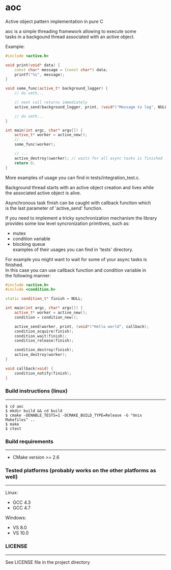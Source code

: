 aoc
===

Active object pattern implementation in pure C

aoc is a simple threading framework allowing to execute some  
tasks in a backgound thread associated with an active object.

Example:
```cpp
#include <active.h>

void print(void* data) {
	const char* message = (const char*) data;
	printf("%s", message);
}

void some_func(active_t* background_logger) {
	// do smth...    

	// next call returns immediately
	active_send(background_logger, print, (void*)"Message to log", NULL); // message will be logged in background

	// do smth...
}

int main(int argc, char* argv[]) {
	active_t* worker = active_new();
	// ... 
	some_func(worker);

	// ...
	active_destroy(&worker); // waits for all async tasks is finished
	return 0;
}
```
More examples of usage you can find in tests/integration_test.c.

Background thread starts with an active object creation and lives while  
the associated active object is alive.

Asynchronous task finish can be caught with callback function which  
is the last parameter of 'active_send' function.

If you need to implement a tricky synchronization mechanism the library  
provides some low level syncronization primitives, such as:
- mutex
- condition variable
- blocking queue  
examples of their usages you can find in 'tests' directory.

For example you might want to wait for some of your async tasks is finished.  
In this case you can use callback function and condition variable in  
the following manner:
```cpp
#include <active.h>
#include <condition.h>

static condition_t* finish = NULL;

int main(int argc, char* argv[]) {
	active_t* worker = active_new();
	condition = condition_new();

	active_send(worker, print, (void*)"Hello world", callback);
	condition_acquire(finish);
	condition_wait(finish);
	condition_release(finish);

	condition_destroy(finish);
	active_destroy(worker);
}

void callback(void) {
	condition_notify(finish);
}
```
### Build instructions (linux)
* * *
    $ cd aoc
    $ mkdir build && cd build
    $ cmake -DENABLE_TESTS=1 -DCMAKE_BUILD_TYPE=Release -G "Unix Makefiles" ..
    $ make
    $ ctest

### Build requirements
* * *
- CMake version >= 2.6

### Tested platforms (probably works on the other platforms as well)
* * *
Linux:  

- GCC 4.3
- GCC 4.7

Windows:  

- VS 8.0
- VS 10.0

### LICENSE
* * *
See LICENSE file in the project directory
